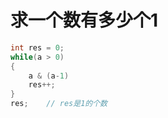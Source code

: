 # 求一个数有多少个1
```cpp
int res = 0;
while(a > 0)
{
    a & (a-1)
    res++;
}
res;    // res是1的个数
    

```